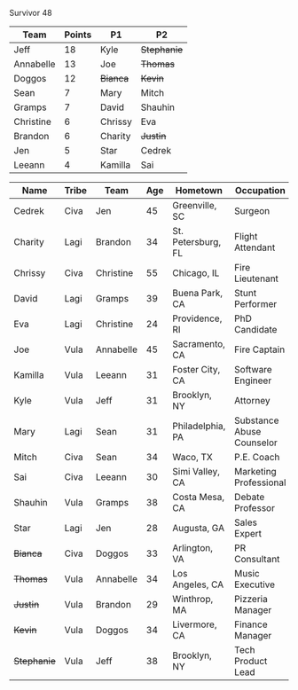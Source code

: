 Survivor 48

|Team|Points|P1|P2
| -------- | -------- | -------- | -------- |
| Jeff | 18 | Kyle | ~~Stephanie~~ |
| Annabelle | 13 | Joe | ~~Thomas~~ |
| Doggos | 12 | ~~Bianca~~ | ~~Kevin~~ |
| Sean | 7 | Mary | Mitch |
| Gramps | 7 | David | Shauhin |
| Christine | 6 | Chrissy | Eva |
| Brandon | 6  | Charity | ~~Justin~~ |
| Jen | 5 | Star | Cedrek |
| Leeann | 4  | Kamilla | Sai |



| Name | Tribe | Team | Age | Hometown | Occupation |
| -------- | -------- | -------- | -------- | ----- | ----- |
|Cedrek|Civa| Jen |45|Greenville, SC|Surgeon|
|Charity|Lagi| Brandon |34|St. Petersburg, FL|Flight Attendant|
|Chrissy|Civa| Christine |55|Chicago, IL|Fire Lieutenant|
|David|Lagi| Gramps |39|Buena Park, CA|Stunt Performer|
|Eva|Lagi| Christine |24|Providence, RI|PhD Candidate|
|Joe|Vula| Annabelle |45|Sacramento, CA|Fire Captain|
|Kamilla|Vula| Leeann |31|Foster City, CA|Software Engineer|
|Kyle|Vula| Jeff |31|Brooklyn, NY|Attorney|
|Mary|Lagi| Sean |31|Philadelphia, PA|Substance Abuse Counselor|
|Mitch|Civa| Sean |34|Waco, TX|P.E. Coach|
|Sai|Civa| Leeann |30|Simi Valley, CA|Marketing Professional|
|Shauhin|Vula| Gramps |38|Costa Mesa, CA|Debate Professor |
|Star|Lagi| Jen |28|Augusta, GA|Sales Expert|
|~~Bianca~~|Civa| Doggos |33|Arlington, VA|PR Consultant|
|~~Thomas~~|Vula| Annabelle |34|Los Angeles, CA|Music Executive|
|~~Justin~~|Vula| Brandon |29|Winthrop, MA|Pizzeria Manager|
|~~Kevin~~|Vula| Doggos |34|Livermore, CA|Finance Manager|
|~~Stephanie~~|Vula| Jeff |38|Brooklyn, NY|Tech Product Lead|

